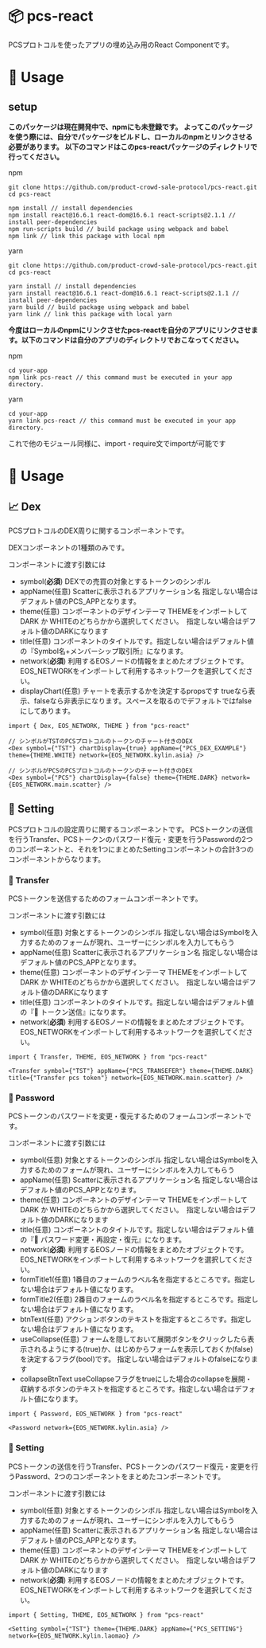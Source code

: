 # 📦 pcs-react

PCSプロトコルを使ったアプリの埋め込み用のReact Componentです。

# 🔧 Usage

## setup

**このパッケージは現在開発中で、npmにも未登録です。 よってこのパッケージを使う際には、自分でパッケージをビルドし、ローカルのnpmとリンクさせる必要があります。 以下のコマンドはこのpcs-reactパッケージのディレクトリで行ってください。**

npm

```
git clone https://github.com/product-crowd-sale-protocol/pcs-react.git
cd pcs-react

npm install // install dependencies
npm install react@16.6.1 react-dom@16.6.1 react-scripts@2.1.1 // install peer-dependencies
npm run-scripts build // build package using webpack and babel
npm link // link this package with local npm
```

yarn 

```
git clone https://github.com/product-crowd-sale-protocol/pcs-react.git
cd pcs-react

yarn install // install dependencies
yarn install react@16.6.1 react-dom@16.6.1 react-scripts@2.1.1 // install peer-dependencies
yarn build // build package using webpack and babel
yarn link // link this package with local yarn
```


**今度はローカルのnpmにリンクさせたpcs-reactを自分のアプリにリンクさせます。以下のコマンドは自分のアプリのディレクトリでおこなってください。**

npm

```
cd your-app
npm link pcs-react // this command must be executed in your app directory.
```

yarn

```
cd your-app
yarn link pcs-react // this command must be executed in your app directory.
```

これで他のモジュール同様に、import・require文でimportが可能です

# 📃 Usage

## 📈 Dex

PCSプロトコルのDEX周りに関するコンポーネントです。

DEXコンポーネントの1種類のみです。

コンポーネントに渡す引数には

- symbol(**必須**) DEXでの売買の対象とするトークンのシンボル
- appName(任意) Scatterに表示されるアプリケーション名 指定しない場合はデフォルト値のPCS_APPとなります。
- theme(任意) コンポーネントのデザインテーマ THEMEをインポートしてDARK か WHITEのどちらかから選択してください。　指定しない場合はデフォルト値のDARKになります
- title(任意) コンポーネントのタイトルです。指定しない場合はデフォルト値の『Symbol名+メンバーシップ取引所』になります。
- network(**必須**) 利用するEOSノードの情報をまとめたオブジェクトです。EOS_NETWORKをインポートして利用するネットワークを選択してください。
- displayChart(任意) チャートを表示するかを決定するpropsです trueなら表示、falseなら非表示になります。スペースを取るのでデフォルトではfalseにしてあります。

```
import { Dex, EOS_NETWORK, THEME } from "pcs-react"

// シンボルがTSTのPCSプロトコルのトークンのチャート付きのDEX
<Dex symbol={"TST"} chartDisplay={true} appName={"PCS_DEX_EXAMPLE"} theme={THEME.WHITE} network={EOS_NETWORK.kylin.asia} />

// シンボルがPCSのPCSプロトコルのトークンのチャート付きのDEX
<Dex symbol={"PCS"} chartDisplay={false} theme={THEME.DARK} network={EOS_NETWORK.main.scatter} />
```

## 🔧 Setting

PCSプロトコルの設定周りに関するコンポーネントです。
PCSトークンの送信を行うTransfer、PCSトークンのパスワード復元・変更を行うPasswordの2つのコンポーネントと、それを1つにまとめたSettingコンポーネントの合計3つのコンポーネントからなります。

### 💸 Transfer

PCSトークンを送信するためのフォームコンポーネントです。

コンポーネントに渡す引数には

- symbol(任意) 対象とするトークンのシンボル 指定しない場合はSymbolを入力するためのフォームが現れ、ユーザーにシンボルを入力してもらう
- appName(任意) Scatterに表示されるアプリケーション名 指定しない場合はデフォルト値のPCS_APPとなります。
- theme(任意) コンポーネントのデザインテーマ THEMEをインポートしてDARK か WHITEのどちらかから選択してください。　指定しない場合はデフォルト値のDARKになります
- title(任意) コンポーネントのタイトルです。指定しない場合はデフォルト値の『💸 トークン送信』になります。
- network(**必須**) 利用するEOSノードの情報をまとめたオブジェクトです。EOS_NETWORKをインポートして利用するネットワークを選択してください。

```
import { Transfer, THEME, EOS_NETWORK } from "pcs-react"

<Transfer symbol={"TST"} appName={"PCS_TRANSEFER"} theme={THEME.DARK} title={"Transfer pcs token"} network={EOS_NETWORK.main.scatter} />
```

### 🔑 Password

PCSトークンのパスワードを変更・復元するためのフォームコンポーネントです。

コンポーネントに渡す引数には

- symbol(任意) 対象とするトークンのシンボル 指定しない場合はSymbolを入力するためのフォームが現れ、ユーザーにシンボルを入力してもらう
- appName(任意) Scatterに表示されるアプリケーション名 指定しない場合はデフォルト値のPCS_APPとなります。
- theme(任意) コンポーネントのデザインテーマ THEMEをインポートしてDARK か WHITEのどちらかから選択してください。　指定しない場合はデフォルト値のDARKになります
- title(任意) コンポーネントのタイトルです。指定しない場合はデフォルト値の『🔑 パスワード変更・再設定・復元』になります。
- network(**必須**) 利用するEOSノードの情報をまとめたオブジェクトです。EOS_NETWORKをインポートして利用するネットワークを選択してください。
- formTitle1(任意) 1番目のフォームのラベル名を指定するところです。指定しない場合はデフォルト値になります。
- formTitle2(任意) 2番目のフォームのラベル名を指定するところです。指定しない場合はデフォルト値になります。
- btnText(任意) アクションボタンのテキストを指定するところです。指定しない場合はデフォルト値になります。
- useCollapse(任意) フォームを隠しておいて展開ボタンをクリックしたら表示されるようにする(true)か、はじめからフォームを表示しておくか(false)を決定するフラグ(bool)です。 指定しない場合はデフォルトのfalseになります
- collapseBtnText useCollapseフラグをtrueにした場合のcollapseを展開・収納するボタンのテキストを指定するところです。指定しない場合はデフォルト値になります。

```
import { Password, EOS_NETWORK } from "pcs-react"

<Password network={EOS_NETWORK.kylin.asia} />
```

### 🔨 Setting

PCSトークンの送信を行うTransfer、PCSトークンのパスワード復元・変更を行うPassword、2つのコンポーネントをまとめたコンポーネントです。

コンポーネントに渡す引数には

- symbol(任意) 対象とするトークンのシンボル 指定しない場合はSymbolを入力するためのフォームが現れ、ユーザーにシンボルを入力してもらう
- appName(任意) Scatterに表示されるアプリケーション名 指定しない場合はデフォルト値のPCS_APPとなります。
- theme(任意) コンポーネントのデザインテーマ THEMEをインポートしてDARK か WHITEのどちらかから選択してください。　指定しない場合はデフォルト値のDARKになります
- network(**必須**) 利用するEOSノードの情報をまとめたオブジェクトです。EOS_NETWORKをインポートして利用するネットワークを選択してください。

```
import { Setting, THEME, EOS_NETWORK } from "pcs-react"

<Setting symbol={"TST"} theme={THEME.DARK} appName={"PCS_SETTING"} network={EOS_NETWORK.kylin.laomao} />
```

